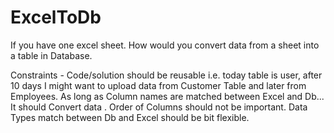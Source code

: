 # ExcelToDb

If you have one excel sheet. How would you convert data from a sheet into a table in Database.

Constraints - Code/solution should be reusable i.e. today table is user, after 10 days I might want to upload data from Customer Table and later from Employees.
As long as Column names are matched between Excel and Db... It should Convert data .
Order of Columns should not be important.
Data Types match between Db and Excel should be bit flexible.


